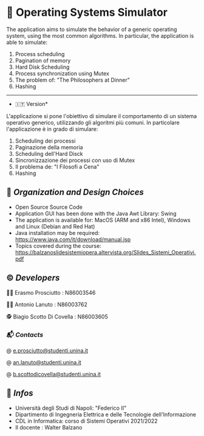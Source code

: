 # 🧩 Operating Systems Simulator

The application aims to simulate the behavior of a generic operating system, using the most common algorithms.
In particular, the application is able to simulate:

1) Process scheduling
2) Pagination of memory
3) Hard Disk Scheduling
4) Process synchronization using Mutex
5) The problem of: "The Philosophers at Dinner"
6) Hashing

-------
* 🇮🇹 Version*

L'applicazione si pone l'obiettivo di simulare il comportamento di un sistema operativo generico, utilizzando gli algoritmi più comuni.
In particolare l'applicazione è in grado di simulare:

1) Scheduling dei processi
2) Paginazione della memoria
3) Scheduling dell'Hard Disck
4) Sincronizzazione dei processi con uso di Mutex
5) Il problema de:  "I Filosofi a Cena"
6) Hashing



## 📑 *Organization and Design Choices*

- Open Source Source Code
- Application GUI has been done with the Java Awt Library: Swing
- The application is available for: MacOS (ARM and x86 Intel), Windows and Linux (Debian and Red Hat) 
- Java installation may be required: https://www.java.com/it/download/manual.jsp
- Topics covered during the course: https://balzanoslidesistemiopera.altervista.org/Slides_Sistemi_Operativi.pdf

## ©️ *Developers*

🙎‍♂️  Erasmo Prosciutto        : N86003546

👨‍💼  Antonio Lanuto           : N86003762

🕵  Biagio Scotto Di Covella : N86003605




### 📬 *Contacts*

@ e.prosciutto@studenti.unina.it

@ an.lanuto@studenti.unina.it

@ b.scottodicovella@studenti.unina.it


## 🏬 *Infos*

- Università degli Studi di Napoli: "Federico II" 
- Dipartimento di Ingegneria Elettrica e delle Tecnologie dell'Informazione
- CDL in Informatica: corso di Sistemi Operativi 2021/2022
- Il docente : Walter Balzano 

